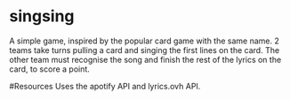# singsing
A simple game, inspired by the popular card game with the same name. 2 teams take turns pulling a card and singing the first lines on the card. The other team must recognise the song and finish the rest of the lyrics on the card, to score a point.

#Resources
Uses the apotify API and lyrics.ovh API. 
